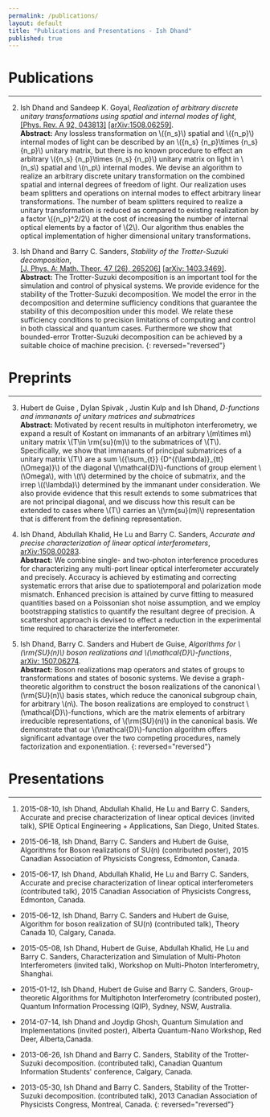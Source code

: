 ```yaml
---
permalink: /publications/
layout: default
title: "Publications and Presentations - Ish Dhand"
published: true
---
```






# Publications
------------------
2. Ish Dhand and Sandeep K. Goyal, _Realization of arbitrary discrete unitary transformations using spatial and internal modes of light_,  
[[Phys. Rev. A 92, 043813]](http://journals.aps.org/pra/abstract/10.1103/PhysRevA.92.043813)  [[arXiv:1508.06259]](http://arxiv.org/abs/1508.06259).  
**Abstract:** Any lossless transformation on \\({n_s}\\) spatial and \\({n_p}\\) internal modes of light can be described by an \\({n_s} {n_p}\times {n_s} {n_p}\\) unitary matrix, but there is no known procedure to effect an arbitrary \\({n_s} {n_p}\times {n_s} {n_p}\\) unitary matrix on light in \\(n_s\\) spatial and \\(n_p\\) internal modes. We devise an algorithm to realize an arbitrary discrete unitary transformation on the combined spatial and internal degrees of freedom of light. Our realization uses beam splitters and operations on internal modes to effect arbitrary linear transformations. The number of beam splitters required to realize a unitary transformation is reduced as compared to existing realization by a factor \\({n_p}^2/2\\) at the cost of increasing the number of internal optical elements by a factor of \\(2\\). Our algorithm thus enables the optical implementation of higher dimensional unitary transformations.

1. Ish Dhand and Barry C. Sanders, _Stability of the Trotter-Suzuki decomposition_,  
[[J. Phys. A: Math. Theor. 47 (26), 265206]](http://iopscience.iop.org/article/10.1088/1751-8113/47/26/265206)  [[arXiv: 1403.3469]](http://arxiv.org/abs/1403.3469).  
**Abstract:** The Trotter-Suzuki decomposition is an important tool for the simulation and control of physical systems. We provide evidence for the stability of the Trotter-Suzuki decomposition. We model the error in the decomposition and determine sufficiency conditions that guarantee the stability of this decomposition under this model. We relate these sufficiency conditions to precision limitations of computing and control in both classical and quantum cases. Furthermore we show that bounded-error Trotter-Suzuki decomposition can be achieved by a suitable choice of machine precision.
{: reversed="reversed"}

# Preprints
------------------
3. Hubert de Guise , Dylan Spivak , Justin Kulp and Ish Dhand, _D-functions and immanants of unitary matrices and submatrices_  
**Abstract:** Motivated by recent results in multiphoton interferometry, we expand a result of Kostant on immanants of an arbitrary \\(m\times m\\) unitary matrix \\(T\in \rm{su}(m)\\) to the submatrices of \\(T\\). Specifically, we show that immanants of principal submatrices of a unitary matrix \\(T\\) are a sum \\({\sum_{t}} {D^{(\lambda)}_{tt}(\Omega)}\\) of the diagonal \\(\mathcal{D}\\)-functions of group element \\(\Omega\\), with \\(t\\) determined by the choice of submatrix, and the irrep \\((\lambda)\\) determined by the immanant under consideration. We also provide evidence that this result extends to some submatrices that are not principal diagonal, and we discuss how this result can be extended to cases where \\(T\\) carries an \\(\rm{su}(m)\\) representation that is different from the defining representation.  

2. Ish Dhand, Abdullah Khalid, He Lu and Barry C. Sanders, _Accurate and precise characterization of linear optical interferometers_,  
[arXiv:1508.00283](http://arxiv.org/abs/1508.00283).  
**Abstract:** We combine single- and two-photon interference procedures for characterizing any multi-port linear optical interferometer accurately and precisely. Accuracy is achieved by estimating and correcting systematic errors that arise due to spatiotemporal and polarization mode mismatch. Enhanced precision is attained by curve fitting to measured quantities based on a Poissonian shot noise assumption, and we employ bootstrapping statistics to quantify the resultant degree of precision. A scattershot approach is devised to effect a reduction in the experimental time required to characterize the interferometer.  

1. Ish Dhand, Barry C. Sanders and Hubert de Guise, _Algorithms for \\(\rm{SU}(n)\\) boson realizations and \\(\mathcal{D}\\)-functions_,  
[arXiv: 1507.06274](http://arxiv.org/abs/1507.06274).  
**Abstract:** Boson realizations map operators and states of groups to transformations and states of bosonic systems. We devise a graph-theoretic algorithm to construct the boson realizations of the canonical \\(\rm{SU}(n)\\) basis states, which reduce the canonical subgroup chain, for arbitrary \\(n\\). The boson realizations are employed to construct \\(\mathcal{D}\\)-functions, which are the matrix elements of arbitrary irreducible representations, of \\(\rm{SU}(n)\\) in the canonical basis. We demonstrate that our \\(\mathcal{D}\\)-function algorithm offers significant advantage over the two competing procedures, namely factorization and exponentiation.
{: reversed="reversed"}

# Presentations
------------------

1. 2015-08-10, Ish Dhand, Abdullah Khalid, He Lu and Barry C. Sanders, Accurate and precise characterization of linear optical devices (invited talk), SPIE Optical Engineering + Applications, San Diego, United States. 

* 2015-06-18, Ish Dhand, Barry C. Sanders and Hubert de Guise, Algorithms for Boson realizations of SU(n) (contributed poster), 2015 Canadian Association of Physicists Congress, Edmonton, Canada.

* 2015-06-17, Ish Dhand, Abdullah Khalid, He Lu and Barry C. Sanders, Accurate and precise characterization of linear optical interferometers (contributed talk), 2015 Canadian Association of Physicists Congress, Edmonton, Canada.

* 2015-06-12, Ish Dhand, Barry C. Sanders and Hubert de Guise, Algorithm for boson realization of SU(n) (contributed talk), Theory Canada 10, Calgary, Canada. 

* 2015-05-08, Ish Dhand, Hubert de Guise, Abdullah Khalid, He Lu and Barry C. Sanders, Characterization and Simulation of Multi-Photon Interferometers (invited talk), Workshop on Multi-Photon Interferometry, Shanghai.

* 2015-01-12, Ish Dhand, Hubert de Guise and Barry C. Sanders, Group-theoretic Algorithms for Multiphoton Interferometry (contributed poster), Quantum Information Processing (QIP), Sydney, NSW, Australia. 

* 2014-07-14, Ish Dhand and Joydip Ghosh, Quantum Simulation and Implementations (invited poster), Alberta Quantum-Nano Workshop, Red Deer, Alberta,Canada.

* 2013-06-26, Ish Dhand and Barry C. Sanders, Stability of the Trotter-Suzuki decomposition. (contributed talk), Canadian Quantum Information Students' conference, Calgary, Canada.

* 2013-05-30, Ish Dhand and Barry C. Sanders, Stability of the Trotter-Suzuki decomposition. (contributed talk), 2013 Canadian Association of Physicists Congress, Montreal, Canada.
{: reversed="reversed"}